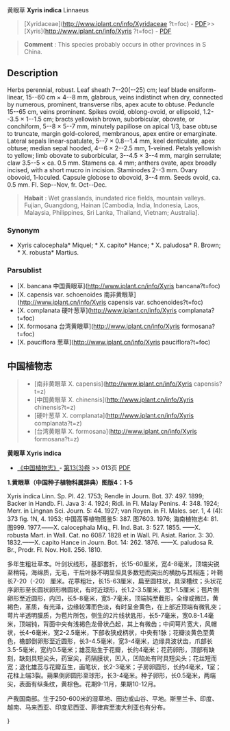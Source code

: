 黄眼草 **Xyris indica** Linnaeus

> [Xyridaceae](http://www.iplant.cn/info/Xyridaceae ?t=foc) - [PDF](http://iplant.cn/foc/pdf/Xyridaceae.pdf)>>[Xyris](http://www.iplant.cn/info/Xyris ?t=foc) - [PDF](http://www.iplant.cn/foc/pdf/Xyris.pdf)

> **Comment** : 
> This species probably occurs in other provinces in S China.

## Description

Herbs perennial, robust. Leaf sheath 7--20(--25) cm; leaf blade ensiform-linear, 15--60 cm × 4--8 mm, glabrous, veins indistinct when dry, connected by numerous, prominent, transverse ribs, apex acute to obtuse. Peduncle 15--65 cm, veins prominent. Spikes ovoid, oblong-ovoid, or ellipsoid, 1.2--3.5 × 1--1.5 cm; bracts yellowish brown, suborbicular, obovate, or conchiform, 5--8 × 5--7 mm, minutely papillose on apical 1/3, base obtuse to truncate, margin gold-colored, membranous, apex entire or emarginate. Lateral sepals linear-spatulate, 5--7 × 0.8--1.4 mm, keel denticulate, apex obtuse; median sepal hooded, 4--6 × 2--2.5 mm, 1-veined. Petals yellowish to yellow; limb obovate to suborbicular, 3--4.5 × 3--4 mm, margin serrulate; claw 3.5--5 × ca. 0.5 mm. Stamens ca. 4 mm; anthers ovate, apex broadly incised, with a short mucro in incision. Staminodes 2--3 mm. Ovary obovoid, 1-loculed. Capsule globose to obovoid, 3--4 mm. Seeds ovoid, ca. 0.5 mm. Fl. Sep--Nov, fr. Oct--Dec.

> **Habait** : 
> Wet grasslands, inundated rice fields, mountain valleys. Fujian, Guangdong, Hainan [Cambodia, India, Indonesia, Laos, Malaysia, Philippines, Sri Lanka, Thailand, Vietnam; Australia].

### Synonym
* Xyris calocephala* Miquel; * X. capito* Hance; * X. paludosa* R. Brown; * X. robusta* Martius.

### Parsublist

* [X.  bancana  中国黄眼草](http://www.iplant.cn/info/Xyris bancana?t=foc)
* [X.  capensis var. schoenoides  南非黄眼草](http://www.iplant.cn/info/Xyris capensis var. schoenoides?t=foc)
* [X.  complanata  硬叶葱草](http://www.iplant.cn/info/Xyris complanata?t=foc)
* [X.  formosana  台湾黄眼草](http://www.iplant.cn/info/Xyris formosana?t=foc)
* [X.  pauciflora  葱草](http://www.iplant.cn/info/Xyris pauciflora?t=foc)

## 中国植物志

> * [南非黄眼草  X.  capensis](http://www.iplant.cn/info/Xyris capensis?t=z)
> * [中国黄眼草  X.  chinensis](http://www.iplant.cn/info/Xyris chinensis?t=z)
> * [硬叶葱草  X.  complanata](http://www.iplant.cn/info/Xyris complanata?t=z)
> * [台湾黄眼草  X.  formosana](http://www.iplant.cn/info/Xyris formosana?t=z)

**黄眼草 Xyris indica**

* [《中国植物志》](http://www.iplant.cn/frps)- [第13(3)卷](http://www.iplant.cn/frps/vol/13(3)) >> 013页 [PDF](http://www.iplant.cn/frps/pdf/13(3)/013.pdf)

**1.黄眼草（中国种子植物科属辞典）图版4：1-5**

Xyris indica Linn. Sp. Pl. 42. 1753; Rendle in Journ. Bot. 37: 497. 1899; Backer in Handb. Fl. Java 3: 4. 1924; Ridl. in Fl. Malay Penins. 4: 348. 1924; Merr. in Lingnan Sci. Journ. 5: 44. 1927; van Royen. in Fl. Males. ser. 1, 4 (4): 373 fig. 1N, 4. 1953; 中国高等植物图鉴5: 387. 图7603. 1976; 海南植物志4: 81. 图999. 1977.——X. calocephala Miq., Fl. Ind. Bat. 3: 527. 1855. ——X. robusta Mart. in Wall. Cat. no 6087. 1828 et in Wall. Pl. Asiat. Rarior. 3: 30. 1832.——X. capito Hance in Journ. Bot. 14: 262. 1876. ——X. paludosa R. Br., Prodr. Fl. Nov. Holl. 256. 1810.

多年生粗壮草本。叶剑状线形，基部套折，长15-60厘米，宽4-8毫米，顶端尖锐至稍钝，海绵质，无毛，干后叶脉不明显但具多数短而突出的横肋与其相连；叶鞘长7-20（-20） 厘米。花葶粗壮，长15-63厘米，扁至圆柱状，具深槽纹；头状花序卵形至长圆状卵形椭圆状，有时近球形，长1.2-3.5厘米，宽1-1.5厘米；苞片倒卵形至近圆形，内凹，长5-8毫米，宽5-7毫米，顶端钝至截形，全缘或微凹，黄褐色，革质，有光泽，边缘较薄而色淡，有时呈金黄色，在上部近顶端有微乳突；萼片半透明膜质，为苞片所包，侧生的2片线状匙形，长5-7毫米，宽0.8-1.4毫米，顶端钝，背面中央有浅褐色龙骨状凸起，其上有微齿；中间萼片宽大，风帽状，长4-6毫米，宽2-2.5毫米，下部收狭成柄状，中央有1脉；花瓣淡黄色至黄色，檐部倒卵形至近圆形，长3-4.5毫米，宽3-4毫米，边缘具波状齿，爪部长3.5-5毫米，宽约0.5毫米；雄蕊贴生于花瓣，长约4毫米；花药卵形，顶部有缺刻，缺刻具短尖头，药室尖，药隔膜状，凹入，凹陷处有时具短尖头；花丝短而宽；退化雄蕊与花瓣互生，画笔状，长2-3毫米；子房卵圆形，长约4毫米，1室；花柱上端3裂。蒴果倒卵圆形至球形，长3-4毫米。种子卵形，长0.5毫米，两端尖，表面有纵条纹，黄棕色。花期9-11月，果期10-12月。

产我国南部。生于250-600米的湿草地、田边或山谷、平地。斯里兰卡、印度、越南、马来西亚、印度尼西亚、菲律宾至澳大利亚也有分布。

}
